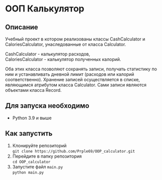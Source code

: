 # ООП Калькулятор
## Описание
Учебный проект в котором реализованы классы CashCalculator и CaloriesCalculator, унаследованные от класса Calculator.

CashCalculator - калькулятор расходов,  
CaloriesCalculator - калькулятор полученных калорий.

Оба этих класса позволяют сохранять записи, получать статистику по ним и устанавливать дневной лимит (расходов или калорий соответственно).
Хранение записей осуществляется в списке, являющимся атрибутом класса Calculator. Сами записи являются объектами класса Record.

## Для запуска необходимо
- Python 3.9 и выше

## Как запустить
1. Клонируйте репозиторий  
`git clone https://github.com/Prple69/OOP_calculator.git`
2. Перейдите в папку репозитория  
`cd OOP_calculator`
3. Запустите файл `main.py`  
`python main.py`
